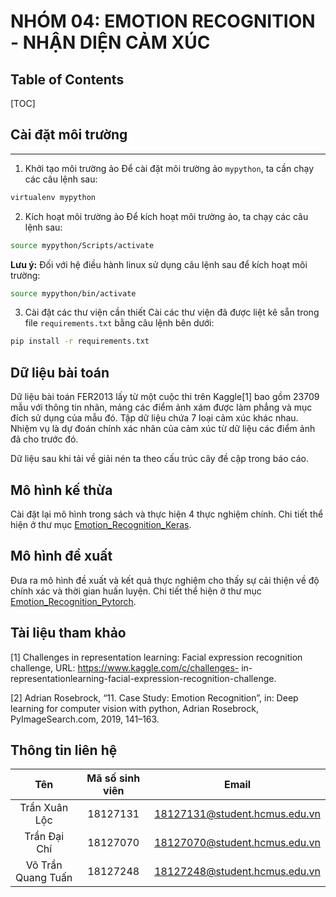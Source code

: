 NHÓM 04: EMOTION RECOGNITION - NHẬN DIỆN CẢM XÚC
===

## Table of Contents

[TOC]

## Cài đặt môi trường
---
1. Khởi tạo môi trường ảo
Để cài đặt môi trường ảo ```mypython```, ta cần chạy các câu lệnh sau:
```bash
virtualenv mypython
```
2. Kích hoạt môi trường ảo
Để kích hoạt môi trường ảo, ta chạy các câu lệnh sau:
```bash
source mypython/Scripts/activate
```
**Lưu ý:** Đối với hệ điều hành linux sử dụng câu lệnh sau để kích hoạt môi trường:
```bash
source mypython/bin/activate
```
3. Cài đặt các thư viện cần thiết
Cài các thư viện đã được liệt kê sẵn trong file ```requirements.txt``` bằng câu lệnh bên dưới:

```bash
pip install -r requirements.txt
```

## Dữ liệu bài toán
Dữ liệu bài toán FER2013 lấy từ một cuộc thi trên Kaggle[1] bao gồm 23709 mẫu với thông tin nhãn, mảng các điểm ảnh xám được làm phẳng và mục đích sử dụng của mẫu đó. Tập dữ liệu chứa 7 loại cảm xúc khác nhau. Nhiệm vụ là dự đoán chính xác nhãn của cảm xúc từ dữ liệu các điểm ảnh đã cho trước đó.

Dữ liệu sau khi tải về giải nén ta theo cấu trúc cây đề cập trong báo cáo.
## Mô hình kế thừa
Cài đặt lại mô hình trong sách và thực hiện 4 thực nghiệm chính. Chi tiết thể hiện ở thư mục [Emotion_Recognition_Keras](https://github.com/stark4079/Emotion_Recognition/tree/main/Emotion_Recognition_Keras).

## Mô hình đề xuất
Đưa ra mô hình đề xuất và kết quả thực nghiệm cho thấy sự cải thiện về độ chính xác và thời gian huấn luyện. Chi tiết thể hiện ở thư mục [Emotion_Recognition_Pytorch](https://github.com/stark4079/Emotion_Recognition/tree/main/Emotion_Recognition_Pytorch).


## Tài liệu tham khảo

[1] Challenges in representation learning: Facial expression recognition challenge,
URL: https://www.kaggle.com/c/challenges- in- representationlearning-facial-expression-recognition-challenge.

[2] Adrian Rosebrock, “11. Case Study: Emotion Recognition”, in: Deep learning for computer vision with python, Adrian Rosebrock, PyImageSearch.com,
2019, 141–163.


## Thông tin liên hệ

|       **Tên**      | **Mã số sinh viên** |           **Email**           |
|:------------------:|:-------------------:|:-----------------------------:|
|    Trần Xuân Lộc   |       18127131      | 18127131@student.hcmus.edu.vn |
|    Trần Đại Chí    |       18127070      | 18127070@student.hcmus.edu.vn |
| Võ Trần Quang Tuấn |       18127248      | 18127248@student.hcmus.edu.vn |
